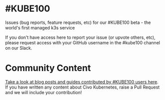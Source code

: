 # #KUBE100

Issues (bug reports, feature requests, etc) for our #KUBE100 beta - the world's first managed k3s service

If you don't have access here to report your issue (or upvote others, etc), please request access with your GitHub username in the #kube100 channel on our Slack.

# Community Content

[Take a look at blog posts and guides contributed by #KUBE100 users here](https://github.com/civo/kube100/blob/master/community-content.md). If you have written any content about Civo Kubernetes, raise a Pull Request and we will include your contribution!
